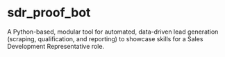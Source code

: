 # sdr_proof_bot
A Python-based, modular tool for automated, data-driven lead generation (scraping, qualification, and reporting) to showcase skills for a Sales Development Representative role.
